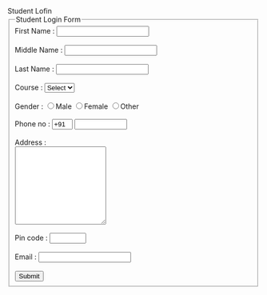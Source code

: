 <html>
<head>
	Student Lofin
</head>
<body>
<form>
<fieldset >
<legend>Student Login Form</legend>
<label> First Name :</label>
<input type="text" size="20"/> <br><br>
<label> Middle Name :</label>
<input type="text" size="20"/> <br><br>
<label> Last Name :</label>
<input type="text" size="20"/> <br><br>
<label> Course :</label>
<select>
<option value="Course">Select</option>
<option value="BCA">BCA</option>
<option value="BBA">BBA</option>
<option value="B.sc">B.sc</option>
<option value="MCA">MCA</option>
<option value="MBA">MBA</option>
</select><br><br>
			<label> Gender :</label>
				<input type="radio" value="m" name="Gender"/>Male
				<input type="radio" value="f" name="Gender"/>Female
				<input type="radio" value="o" name="Gender"/>Other <br><br>
			<label> Phone no :</label>
				<input type="text" value="+91" size="2"/>
				<input type="text" size="10"/> <br><br>
			<label> Address :</label><br>
				<textarea col="100" rows="10"></textarea><br><br>
			<label> Pin code :</label>
				<input type="text" size="6"/> <br><br>
			<label> Email :</label>
				<input type="text" id="email"/> <br><br>
			<button type="Submit">Submit </button>
		</fieldset>
	</form>
</body>
</html?
